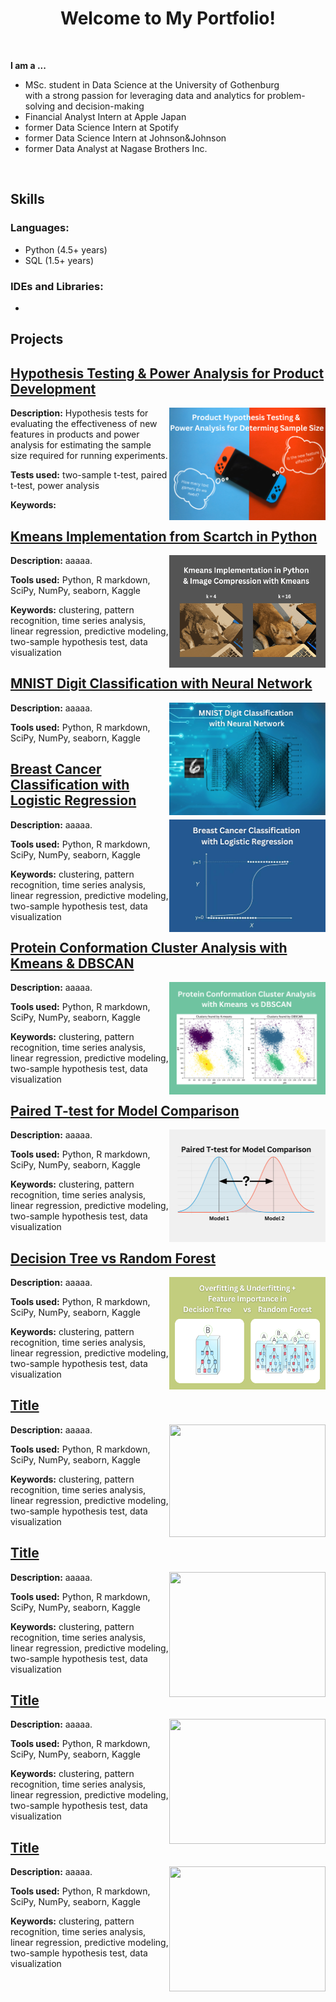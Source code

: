 
<h1 align="center"> Welcome to My Portfolio! </h1>

<br>
    <p><b> I am a ... </b></p>
    <ul>
        <li>MSc. student in Data Science at the University of Gothenburg <br>
        with a strong passion for leveraging data and analytics for problem-solving and decision-making </li>
        <li>Financial Analyst Intern at Apple Japan</li>
        <li>former Data Science Intern at Spotify</li>
        <li>former Data Science Intern at Johnson&Johnson</li>
        <li>former Data Analyst at Nagase Brothers Inc.</li>
    </ul>
<br>

<h2 align="left"><b>Skills</b> </h2>

### Languages:
- Python (4.5+ years)
- SQL (1.5+ years)

### IDEs and Libraries:
- 

<h2 align="left"><b> Projects </b></h2>

## [Hypothesis Testing & Power Analysis for Product Development](https://deepnote.com/app/yura-ueno/Hypothesis-Test-and-Power-Analysis-5ffe7a7c-f051-45c7-8e27-bda688ba164d)<br>
<a href="https://deepnote.com/app/yura-ueno/Hypothesis-Test-and-Power-Analysis-5ffe7a7c-f051-45c7-8e27-bda688ba164d">
    <img align="right" width="250" height="180" src="coverphotos/hypothesis_test_cover.png">
</a>

**Description:** 
Hypothesis tests for evaluating the effectiveness of new features in products and power analysis for estimating the sample size required for running experiments.

**Tests used:**  two-sample t-test, paired t-test, power analysis<be>

**Keywords:**  <be>

## [Kmeans Implementation from Scartch in Python](https://deepnote.com/app/yura-ueno/Kmeans-Implementation-8cf0dda0-2458-45c5-9be1-4c9af4267584)<br>
<a href="https://deepnote.com/app/yura-ueno/Kmeans-Implementation-8cf0dda0-2458-45c5-9be1-4c9af4267584">
    <img align="right" width="250" height="180" src="coverphotos/kmeans_cover.png">
</a>

**Description:** 
aaaaa. <be>

**Tools used:**  Python, R markdown, SciPy, NumPy, seaborn, Kaggle<be>

**Keywords:** clustering, pattern recognition,  time series analysis, linear regression, predictive modeling, two-sample hypothesis test, data visualization <be>

## [MNIST Digit Classification with Neural Network](https://deepnote.com/app/yura-ueno/Neural-Network-on-MNIST-Digits-c48c503b-d018-4a76-8fc4-6e1ada4eb8ea)<br>
<a href="https://deepnote.com/app/yura-ueno/Neural-Network-on-MNIST-Digits-c48c503b-d018-4a76-8fc4-6e1ada4eb8ea">
    <img align="right" width="250" height="180" src="coverphotos/neural_net.png">
</a>

**Description:** 
aaaaa. <be>

**Tools used:**  Python, R markdown, SciPy, NumPy, seaborn, Kaggle<be>

## [Breast Cancer Classification with Logistic Regression](https://deepnote.com/app/yura-ueno/Breast-Cancer-Classification-a1f36dc3-3558-4c42-af70-94dfa8d2fd79)<br>
<a href="https://deepnote.com/app/yura-ueno/Breast-Cancer-Classification-a1f36dc3-3558-4c42-af70-94dfa8d2fd79">
    <img align="right" width="250" height="180" src="coverphotos/breast_cancer_classification.png">
</a>

**Description:** 
aaaaa. <be>

**Tools used:**  Python, R markdown, SciPy, NumPy, seaborn, Kaggle<be>


**Keywords:** clustering, pattern recognition,  time series analysis, linear regression, predictive modeling, two-sample hypothesis test, data visualization <be>

## [Protein Conformation Cluster Analysis with Kmeans & DBSCAN](https://deepnote.com/app/yura-ueno/Kmeans-vs-DBSCAN-16d362da-de59-47a3-b694-1b2bc3d740e9)<br>
<a href="https://deepnote.com/app/yura-ueno/Kmeans-vs-DBSCAN-16d362da-de59-47a3-b694-1b2bc3d740e9">
    <img align="right" width="250" height="180" src="coverphotos/kmeans_dbscan.png">
</a>

**Description:** 
aaaaa. <be>

**Tools used:**  Python, R markdown, SciPy, NumPy, seaborn, Kaggle<be>


**Keywords:** clustering, pattern recognition,  time series analysis, linear regression, predictive modeling, two-sample hypothesis test, data visualization <be>

## [Paired T-test for Model Comparison](https://deepnote.com/app/yura-ueno/Paired-T-test-for-Model-Comparison-e8b6a0f0-7830-4892-9e0e-4555868162bb)<br>
<a href="https://deepnote.com/app/yura-ueno/Paired-T-test-for-Model-Comparison-e8b6a0f0-7830-4892-9e0e-4555868162bb">
    <img align="right" width="250" height="180" src="coverphotos/ttest_for_model.png">
</a>

**Description:** 
aaaaa. <be>

**Tools used:**  Python, R markdown, SciPy, NumPy, seaborn, Kaggle<be>


**Keywords:** clustering, pattern recognition,  time series analysis, linear regression, predictive modeling, two-sample hypothesis test, data visualization <be>


## [Decision Tree vs Random Forest](https://deepnote.com/app/yura-ueno/Decision-Tree-and-Random-Forest-d6026e7d-09ab-44b3-8960-16878db21a3f)<br>
<a href="https://deepnote.com/app/yura-ueno/Decision-Tree-and-Random-Forest-d6026e7d-09ab-44b3-8960-16878db21a3f">
    <img align="right" width="250" height="180" src="coverphotos/tree_cover_photo.png">
</a>

**Description:** 
aaaaa. <be>

**Tools used:**  Python, R markdown, SciPy, NumPy, seaborn, Kaggle<be>


**Keywords:** clustering, pattern recognition,  time series analysis, linear regression, predictive modeling, two-sample hypothesis test, data visualization <be>

## [Title](link)<br>
<a href="link">
    <img align="right" width="250" height="180" src="image_path">
</a>

**Description:** 
aaaaa. <be>

**Tools used:**  Python, R markdown, SciPy, NumPy, seaborn, Kaggle<be>


**Keywords:** clustering, pattern recognition,  time series analysis, linear regression, predictive modeling, two-sample hypothesis test, data visualization <be>

## [Title](link)<br>
<a href="link">
    <img align="right" width="250" height="200" src="image_path">
</a>

**Description:** 
aaaaa. <be>

**Tools used:**  Python, R markdown, SciPy, NumPy, seaborn, Kaggle<be>


**Keywords:** clustering, pattern recognition,  time series analysis, linear regression, predictive modeling, two-sample hypothesis test, data visualization <be>

## [Title](link)<br>
<a href="link">
    <img align="right" width="250" height="200" src="image_path">
</a>

**Description:** 
aaaaa. <be>

**Tools used:**  Python, R markdown, SciPy, NumPy, seaborn, Kaggle<be>


**Keywords:** clustering, pattern recognition,  time series analysis, linear regression, predictive modeling, two-sample hypothesis test, data visualization <be>

## [Title](link)<br>
<a href="link">
    <img align="right" width="250" height="200" src="image_path">
</a>

**Description:** 
aaaaa. <be>

**Tools used:**  Python, R markdown, SciPy, NumPy, seaborn, Kaggle<be>


**Keywords:** clustering, pattern recognition,  time series analysis, linear regression, predictive modeling, two-sample hypothesis test, data visualization <br>
